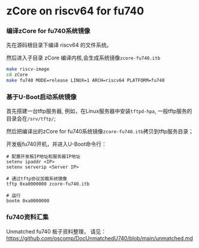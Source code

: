 # zCore on riscv64 for fu740

### 编译zCore for fu740系统镜像

先在源码根目录下编译 riscv64 的文件系统。

然后进入子目录 zCore 编译内核,会生成系统镜像`zcore-fu740.itb`

```sh
make riscv-image
cd zCore
make fu740 MODE=release LINUX=1 ARCH=riscv64 PLATFORM=fu740
```

### 基于U-Boot启动系统镜像

首先搭建一台tftp服务器, 例如，在Linux服务器中安装`tftpd-hpa`, 一般tftp服务的目录会在`/srv/tftp/`;

然后把编译出的zCore for fu740系统镜像`zcore-fu740.itb`拷贝到tftp服务目录；

开发板fu740开机，并进入U-Boot命令行：

```
# 配置开发板IP地址和服务器IP地址 
setenv ipaddr <IP>
setenv serverip <Server IP>

# 通过tftp协议加载系统镜像
tftp 0xa0000000 zcore-fu740.itb

# 运行
bootm 0xa0000000
```

### fu740资料汇集
Unmatched fu740 板子资料整理， 请见：
https://github.com/oscomp/DocUnmatchedU740/blob/main/unmatched.md
